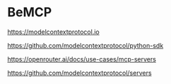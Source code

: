 # BeMCP

https://modelcontextprotocol.io

https://github.com/modelcontextprotocol/python-sdk

https://openrouter.ai/docs/use-cases/mcp-servers

https://github.com/modelcontextprotocol/servers